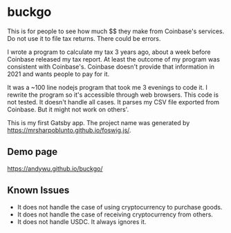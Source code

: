 # buckgo
This is for people to see how much $$ they make from Coinbase's services. Do not use it to file tax returns. There could be errors.

I wrote a program to calculate my tax 3 years ago, about a week before Coinbase released my tax report. At least the outcome of my program was consistent with Coinbase's. Coinbase doesn't provide that information in 2021 and wants people to pay for it.

It was a ~100 line nodejs program that took me 3 evenings to code it. I rewrite the program so it's accessible through web browsers. This code is not tested. It doesn't handle all cases. It parses my CSV file exported from Coinbase. But it might not work on others'.

This is my first Gatsby app. The project name was generated by https://mrsharpoblunto.github.io/foswig.js/.

## Demo page
https://andywu.github.io/buckgo/

## Known Issues
- It does not handle the case of using cryptocurrency to purchase goods.
- It does not handle the case of receiving cryptocurrency from others.
- It does not handle USDC. It always ignores it.
